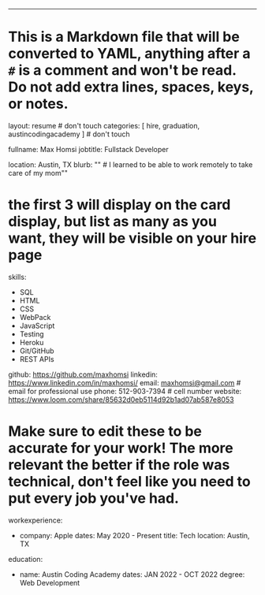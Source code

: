 ---
# This is a Markdown file that will be converted to YAML, anything after a `#` is a comment and won't be read. Do not add extra lines, spaces, keys, or notes.

layout: resume # don't touch
categories: [ hire, graduation, austincodingacademy ] # don't touch

fullname: Max Homsi
jobtitle: Fullstack Developer

location: Austin, TX
blurb: "" # I learned to be able to work remotely to take care of my mom""

# the first 3 will display on the card display, but list as many as you want, they will be visible on your hire page
skills:
  - SQL
  - HTML
  - CSS
  - WebPack
  - JavaScript
  - Testing
  - Heroku
  - Git/GitHub
  - REST APIs

github: https://github.com/maxhomsi
linkedin: https://www.linkedin.com/in/maxhomsi/
email: maxhomsi@gmail.com # email for professional use
phone: 512-903-7394  # cell number
website: https://www.loom.com/share/85632d0eb5114d92b1ad07ab587e8053

# Make sure to edit these to be accurate for your work! The more relevant the better if the role was technical, don't feel like you need to put every job you've had.

workexperience:
  - company: Apple
    dates: May 2020 - Present
    title: Tech
    location: Austin, TX


education:
  - name: Austin Coding Academy
    dates: JAN 2022 - OCT 2022
    degree: Web Development

